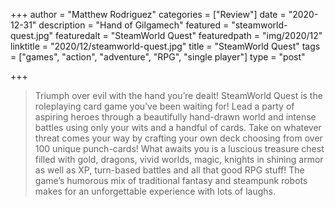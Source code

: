 +++
author = "Matthew Rodriguez"
categories = ["Review"]
date = "2020-12-31"
description = "Hand of Gilgamech"
featured = "steamworld-quest.jpg"
featuredalt = "SteamWorld Quest"
featuredpath = "img/2020/12"
linktitle = "2020/12/steamworld-quest.jpg"
title = "SteamWorld Quest"
tags = ["games", "action", "adventure", "RPG", "single player"]
type = "post"

+++

> Triumph over evil with the hand you’re dealt! SteamWorld Quest is the roleplaying card game you’ve been waiting for! Lead a party of aspiring heroes through a beautifully hand-drawn world and intense battles using only your wits and a handful of cards. Take on whatever threat comes your way by crafting your own deck choosing from over 100 unique punch-cards! What awaits you is a luscious treasure chest filled with gold, dragons, vivid worlds, magic, knights in shining armor as well as XP, turn-based battles and all that good RPG stuff! The game’s humorous mix of traditional fantasy and steampunk robots makes for an unforgettable experience with lots of laughs.